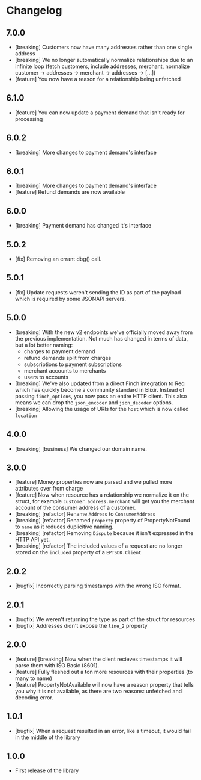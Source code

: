 # Changelog

## 7.0.0

- [breaking] Customers now have many addresses rather than one single address
- [breaking] We no longer automatically normalize relationships due to an infinite loop (fetch customers, include addresses, merchant, normalize customer -> addresses -> merchant -> addresses -> [...])
- [feature] You now have a reason for a relationship being unfetched

## 6.1.0

- [feature] You can now update a payment demand that isn't ready for processing

## 6.0.2

- [breaking] More changes to payment demand's interface

## 6.0.1

- [breaking] More changes to payment demand's interface
- [feature] Refund demands are now available

## 6.0.0

- [breaking] Payment demand has changed it's interface

## 5.0.2

- [fix] Removing an errant dbg() call.

## 5.0.1

- [fix] Update requests weren't sending the ID as part of the payload which is required by some JSONAPI servers.

## 5.0.0

- [breaking] With the new v2 endpoints we've officially moved away from the previous implementation. Not much has changed in terms of data, but a lot better naming:
  - charges to payment demand
  - refund demands split from charges
  - subscriptions to payment subscriptions
  - merchant accounts to merchants
  - users to accounts
- [breaking] We've also updated from a direct Finch integration to Req which has quickly become a community standard in Elixir. Instead of passing `finch_options`, you now pass an entire HTTP client. This also means we can drop the `json_encoder` and `json_decoder` options.
- [breaking] Allowing the usage of URIs for the `host` which is now called `location`

## 4.0.0

- [breaking] [business] We changed our domain name.

## 3.0.0

- [feature] Money properties now are parsed and we pulled more attributes over from charge
- [feature] Now when resource has a relationship we normalize it on the struct, for example `customer.address.merchant` will get you the merchant account of the consumer address of a customer.
- [breaking] [refactor] Rename `Address` to `ConsumerAddress`
- [breaking] [refactor] Renamed `property` property of PropertyNotFound to `name` as it reduces duplicitive naming.
- [breaking] [refactor] Removing `Dispute` because it isn't expressed in the HTTP API yet.
- [breaking] [refactor] The included values of a request are no longer stored on the `included` property of a `EPTSDK.Client`

## 2.0.2

- [bugfix] Incorrectly parsing timestamps with the wrong ISO format.

## 2.0.1

- [bugfix] We weren't returning the type as part of the struct for resources
- [bugfix] Addresses didn't expose the `line_2` property

## 2.0.0

- [feature] [breaking] Now when the client recieves timestamps it will parse them with ISO Basic (8601).
- [feature] Fully fleshed out a ton more resources with their properties (to many to name)
- [feature] PropertyNotAvailable will now have a reason property that tells you why it is not available, as there are two reasons: unfetched and decoding error.

## 1.0.1

- [bugfix] When a request resulted in an error, like a timeout, it would fail in the middle of the library

## 1.0.0

- First release of the library

